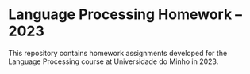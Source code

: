 # Language Processing Homework – 2023

This repository contains homework assignments developed for the Language Processing course at Universidade do Minho in 2023.
